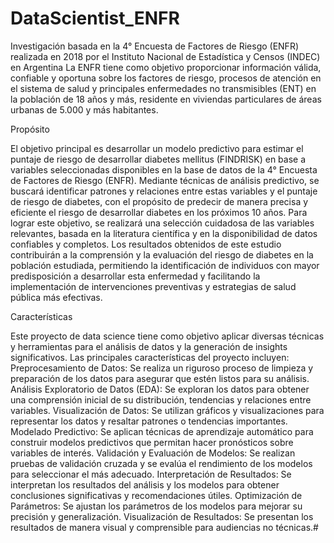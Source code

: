# DataScientist_ENFR
Investigación basada  en la 4° Encuesta de Factores de Riesgo (ENFR) realizada en 2018 por el Instituto Nacional de Estadística y Censos (INDEC) en Argentina
La ENFR tiene como objetivo proporcionar información válida, confiable y oportuna sobre los factores de riesgo, procesos
de atención en el sistema de salud y principales enfermedades no transmisibles (ENT) en la población de 18 años y más, 
residente en viviendas particulares de áreas urbanas de 5.000 y más habitantes.

Propósito

El objetivo principal es desarrollar un modelo predictivo para estimar el puntaje de riesgo de desarrollar diabetes mellitus (FINDRISK)
en base a variables seleccionadas disponibles en la base de datos de la 4° Encuesta de Factores de Riesgo (ENFR).
Mediante técnicas de análisis predictivo, se buscará identificar patrones y relaciones entre estas variables y el puntaje de riesgo de
diabetes, con el propósito de predecir de manera precisa y eficiente el riesgo de desarrollar diabetes en los próximos 10 años. 
Para lograr este objetivo, se realizará una selección cuidadosa de las variables relevantes, basada en la literatura científica y en la
disponibilidad de datos confiables y completos. Los resultados obtenidos de este estudio contribuirán a la comprensión y la evaluación 
del riesgo de diabetes en la población estudiada, permitiendo la identificación de individuos con mayor predisposición a desarrollar 
esta enfermedad y facilitando la implementación de intervenciones preventivas y estrategias de salud pública más efectivas.

Características

Este proyecto de data science tiene como objetivo aplicar diversas técnicas y herramientas para el análisis de datos y la generación de
insights significativos. 
Las principales características del proyecto incluyen:
Preprocesamiento de Datos: Se realiza un riguroso proceso de limpieza y preparación de los datos para asegurar que estén listos para 
su análisis.
Análisis Exploratorio de Datos (EDA): Se exploran los datos para obtener una comprensión inicial de su distribución, tendencias y 
relaciones entre variables.
Visualización de Datos: Se utilizan gráficos y visualizaciones para representar los datos y resaltar patrones o tendencias importantes.
Modelado Predictivo: Se aplican técnicas de aprendizaje automático para construir modelos predictivos que permitan hacer pronósticos sobre 
variables de interés.
Validación y Evaluación de Modelos: Se realizan pruebas de validación cruzada y se evalúa el rendimiento de los modelos para seleccionar
el más adecuado.
Interpretación de Resultados: Se interpretan los resultados del análisis y los modelos para obtener conclusiones significativas y 
recomendaciones útiles.
Optimización de Parámetros: Se ajustan los parámetros de los modelos para mejorar su precisión y generalización.
Visualización de Resultados: Se presentan los resultados de manera visual y comprensible para audiencias no técnicas.#
